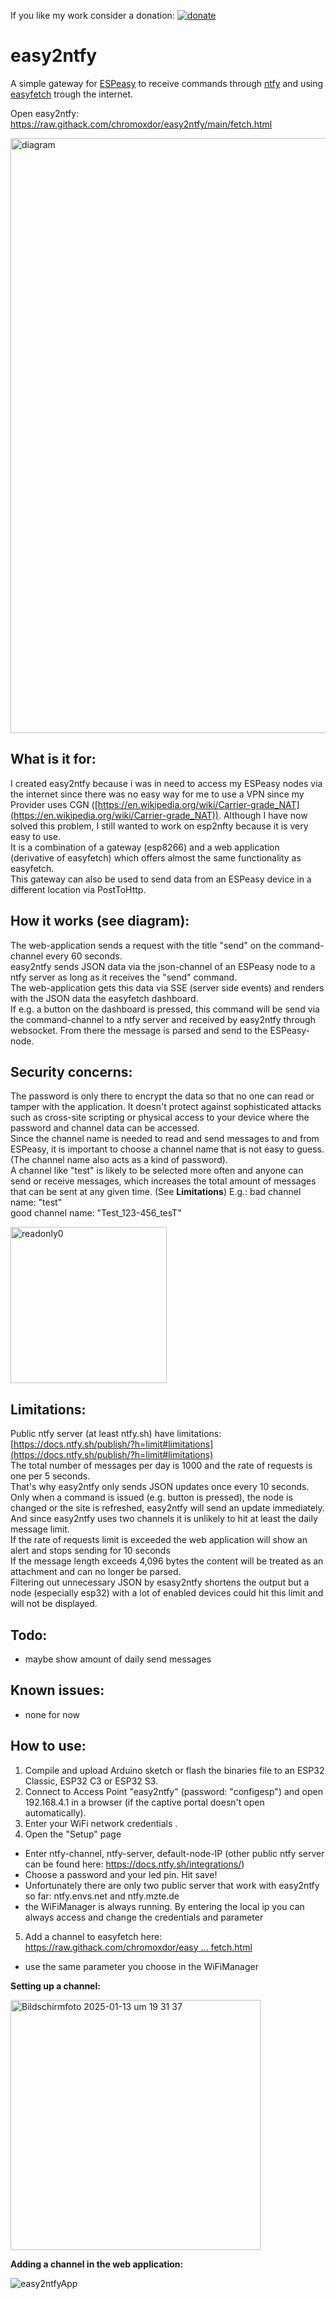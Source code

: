 If you like my work consider a donation: [![donate](https://img.shields.io/badge/donate-ko--fi-orange)](https://ko-fi.com/chromoxdor)

# easy2ntfy

A simple gateway for [ESPeasy](https://github.com/letscontrolit/ESPEasy) to receive commands through [ntfy](https://ntfy.sh/) and using [easyfetch](https://github.com/chromoxdor/easyfetch) trough the internet.

Open easy2ntfy: https://raw.githack.com/chromoxdor/easy2ntfy/main/fetch.html



<img width="952" alt="diagram" src="https://user-images.githubusercontent.com/33860956/224155251-bb047688-a6d8-4dc8-9ce0-833650998d95.png">


## **What is it for:**

I created easy2ntfy because i was in need to access my ESPeasy nodes via the internet since there was no easy way for me to use a VPN since my Provider uses CGN ([https://en.wikipedia.org/wiki/Carrier-grade_NAT](https://en.wikipedia.org/wiki/Carrier-grade_NAT)). Although I have now solved this problem, I still wanted to work on esp2nfty because it is very easy to use.  
It is a combination of a gateway (esp8266) and a web application (derivative of easyfetch) which offers almost the same functionality as easyfetch.  
This gateway can also be used to send data from an ESPeasy device in a different location via PostToHttp.  

## **How it works (see diagram):**

The web-application sends a request with the title "send" on the command-channel every 60 seconds.  
easy2ntfy sends JSON data via the json-channel of an ESPeasy node to a ntfy server as long as it receives the "send" command.  
The web-application gets this data via SSE (server side events) and renders with the JSON data the easyfetch dashboard.  
If e.g. a button on the dashboard is pressed, this command will be send via the command-channel to a ntfy server and received by easy2ntfy through  
websocket. From there the message is parsed and send to the ESPeasy-node.  
 

## **Security concerns:**
The password is only there to encrypt the data so that no one can read or tamper with the application. It doesn't protect against sophisticated attacks such as cross-site scripting or physical access to your device where the password and channel data can be accessed.  
Since the channel name is needed to read and send messages to and from ESPeasy, it is important to choose a channel name that is not easy to guess. (The channel name also acts as a kind of password).  
A channel like "test" is likely to be selected more often and anyone can send or receive messages, which increases the total amount of messages that can be sent at any given time. (See **Limitations**)
E.g.: bad channel name: "test"  
good channel name: "Test_123-456_tesT"  

<img width="250" alt="readonly0" src="https://user-images.githubusercontent.com/33860956/224155545-500d587c-1db5-42c7-95f4-aa1cc09ec0d2.png">


## **Limitations:**

Public ntfy server (at least ntfy.sh) have limitations: [https://docs.ntfy.sh/publish/?h=limit#limitations](https://docs.ntfy.sh/publish/?h=limit#limitations)  
The total number of messages per day is 1000 and the rate of requests is one per 5 seconds.  
That's why easy2ntfy only sends JSON updates once every 10 seconds.  
Only when a command is issued (e.g. button is pressed), the node is changed or the site is refreshed, easy2ntfy will send an update immediately.  
And since easy2ntfy uses two channels it is unlikely to hit at least the daily message limit.  
If the rate of requests limit is exceeded the web application will show an alert and stops sending for 10 seconds  
If the message length exceeds 4,096 bytes the content will be treated as an attachment and can no longer be parsed.  
Filtering out unnecessary JSON by esasy2ntfy shortens the output but a node (especially esp32) with a lot of enabled devices could hit this limit and will not be displayed.  
  
  
## **Todo:**

- maybe show amount of daily send messages  
  
  

## **Known issues:**

- none for now


## **How to use:**

1. Compile and upload Arduino sketch or flash the binaries file to an ESP32 Classic, ESP32 C3 or ESP32 S3.  
2. Connect to Access Point "easy2ntfy" (password: "configesp") and open 192.168.4.1 in a browser (if the captive portal doesn't open automatically).  
3. Enter your WiFi network credentials .
4. Open the "Setup" page
 -  Enter ntfy-channel, ntfy-server, default-node-IP (other public ntfy server can be found here: https://docs.ntfy.sh/integrations/)
 - Choose a password and your led pin. Hit save!
 - Unfortunately there are only two public server that work with easy2ntfy so far: ntfy.envs.net	and ntfy.mzte.de
 - the WiFiManager is always running. By entering the local ip you can always access and change the credentials and parameter
5. Add a channel to easyfetch here: [https://raw.githack.com/chromoxdor/easy ... fetch.html](https://raw.githack.com/chromoxdor/easy2ntfy/main/fetch.html)
 - use the same parameter you choose in the WiFiManager
  
**Setting up a channel:**

<img width="400" alt="Bildschirmfoto 2025-01-13 um 19 31 37" src="https://github.com/user-attachments/assets/29d58eeb-ba38-468a-9832-4b714efda337" />

**Adding a channel in the web application:**

![easy2ntfyApp](https://github.com/user-attachments/assets/f016e695-f71d-49ed-a1df-f14110422013)


